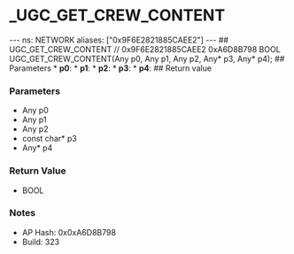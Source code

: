 # _UGC_GET_CREW_CONTENT

--- ns: NETWORK aliases: ["0x9F6E2821885CAEE2"] --- ## UGC_GET_CREW_CONTENT  // 0x9F6E2821885CAEE2 0xA6D8B798 BOOL UGC_GET_CREW_CONTENT(Any p0, Any p1, Any p2, Any* p3, Any* p4);  ## Parameters * **p0**: * **p1**: * **p2**: * **p3**: * **p4**:  ## Return value

### Parameters
* Any p0
* Any p1
* Any p2
* const char* p3
* Any* p4

### Return Value
* BOOL

### Notes
* AP Hash: 0x0xA6D8B798
* Build: 323


